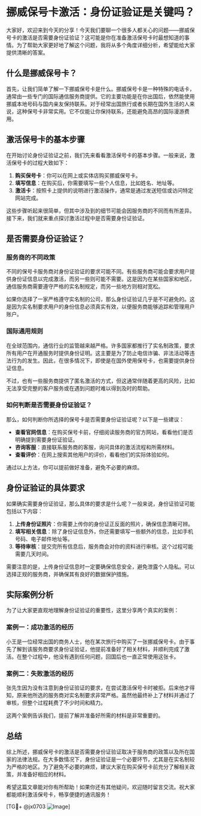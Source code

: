 # 挪威保号卡激活：身份证验证是关键吗？

大家好，欢迎来到今天的分享！今天我们要聊一个很多人都关心的问题——挪威保号卡的激活是否需要身份证验证？这可能是你在准备激活保号卡时最想知道的事情。为了帮助大家更好地了解这个问题，我将从多个角度详细分析，希望能给大家提供清晰的答案。

## 什么是挪威保号卡？

首先，让我们简单了解一下挪威保号卡是什么。挪威保号卡是一种特殊的电话卡，通常由一些专门的国际通信服务商提供。它的主要功能是在你出国后，依然能使用挪威本地号码与国内亲友保持联系。对于经常出国旅行或者长期在国外生活的人来说，这种保号卡非常实用。它不仅能让你保持联系，还能避免高昂的国际漫游费用。

## 激活保号卡的基本步骤

在开始讨论身份证验证之前，我们先来看看激活保号卡的基本步骤。一般来说，激活保号卡的过程大致如下：

1. **购买保号卡**：你可以在网上或实体店购买挪威保号卡。
2. **填写信息**：在购买后，你需要填写一些个人信息，比如姓名、地址等。
3. **激活卡**：按照卡上提供的说明进行激活操作，通常是通过发送短信或访问特定网站完成。

这些步骤听起来很简单，但其中涉及到的细节可能会因服务商的不同而有所差异。接下来，我们就来重点探讨激活过程中是否需要身份证验证。

## 是否需要身份证验证？

### 服务商的不同政策

不同的保号卡服务商对身份证验证的要求可能不同。有些服务商可能会要求用户提供身份证信息以完成激活，而另一些则可能不需要。这是因为在某些国家和地区，通信服务商需要遵守严格的实名制规定，而另一些地方则相对宽松。

如果你选择了一家严格遵守实名制的公司，那么身份证验证几乎是不可避免的。这是因为实名制要求用户的身份信息必须真实有效，以便服务商能够追踪和管理用户账户。

### 国际通用规则

在全球范围内，通信行业的监管越来越严格。许多国家都推行了实名制政策，要求所有用户在开通服务时提供身份证明。这主要是为了防止电信诈骗、非法活动等违法行为的发生。因此，在很多情况下，即使是在国外使用保号卡，也需要提供身份证信息。

不过，也有一些服务商提供了匿名激活的方式，但这通常伴随着更高的风险，比如无法享受完整的客户服务或在遇到问题时难以得到及时的帮助。

### 如何判断是否需要身份证验证？

那么，如何判断你所选择的保号卡是否需要身份证验证呢？以下是一些建议：

- **查看官网信息**：在购买保号卡前，仔细阅读服务商的官方网站，看看他们是否明确提到需要身份证验证。
- **咨询客服**：直接联系服务商的客服，询问具体的激活流程和所需材料。
- **查看评价**：在网上搜索其他用户的评价，看看他们的实际体验如何。

通过以上方法，你可以提前做好准备，避免不必要的麻烦。

## 身份证验证的具体要求

如果确实需要身份证验证，那么具体的要求是什么呢？一般来说，身份证验证可能包括以下内容：

1. **上传身份证照片**：你需要上传你的身份证正反面的照片，确保信息清晰可辨。
2. **填写相关信息**：除了身份证信息外，你还需要填写一些额外的信息，比如手机号码、电子邮件地址等。
3. **等待审核**：提交完所有信息后，服务商会对你的资料进行审核。这个过程可能需要几天时间。

需要注意的是，上传身份证信息时一定要确保信息安全，避免泄露个人隐私。可以选择正规的服务商，并确保其有良好的数据保护措施。

## 实际案例分析

为了让大家更直观地理解身份证验证的重要性，这里分享两个真实的案例：

### 案例一：成功激活的经历

小王是一位经常出国的商务人士，他在某次旅行中购买了一张挪威保号卡。由于事先了解到该服务商要求身份证验证，他提前准备好了相关材料，并顺利完成了激活。在整个过程中，他没有遇到任何问题，回国后也一直正常使用这张卡。

### 案例二：失败激活的经历

张先生因为没有注意到身份证验证的要求，在尝试激活保号卡时被拒。后来他才得知，原来他所选的服务商对实名制要求非常严格。虽然他最终补上了材料并通过了审核，但整个过程耗费了不少时间和精力。

这两个案例告诉我们，提前了解并准备好所需的材料是非常重要的。

## 总结

综上所述，挪威保号卡的激活是否需要身份证验证取决于服务商的政策以及所在国家的法律法规。在大多数情况下，身份证验证是一个必要环节，尤其是在实名制较为严格的地区。为了避免不必要的麻烦，建议大家在购买保号卡前充分了解相关政策，并准备好相应的材料。

希望这篇文章能对你有所帮助！如果你还有其他疑问，欢迎随时留言交流。祝大家都能顺利激活保号卡，畅享便捷的通讯服务！

[TG💪+ @jx0703 ![Image](https://github.com/user-attachments/assets/dbca1d08-cadb-493c-b0ec-ad6f7a83f270)]
